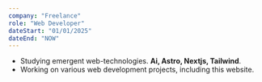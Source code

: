 ```yaml
---
company: "Freelance"
role: "Web Developer"
dateStart: "01/01/2025"
dateEnd: "NOW"
---
```

- Studying emergent web-technologies. **Ai, Astro, Nextjs, Tailwind**. 
- Working on various web development projects, including this website.

